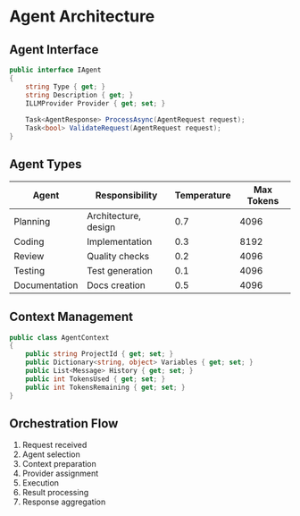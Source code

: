 # Agent Architecture

## Agent Interface
```csharp
public interface IAgent
{
    string Type { get; }
    string Description { get; }
    ILLMProvider Provider { get; set; }
    
    Task<AgentResponse> ProcessAsync(AgentRequest request);
    Task<bool> ValidateRequest(AgentRequest request);
}
```

## Agent Types
| Agent | Responsibility | Temperature | Max Tokens |
|-------|---------------|------------|------------|
| Planning | Architecture, design | 0.7 | 4096 |
| Coding | Implementation | 0.3 | 8192 |
| Review | Quality checks | 0.2 | 4096 |
| Testing | Test generation | 0.1 | 4096 |
| Documentation | Docs creation | 0.5 | 4096 |

## Context Management
```csharp
public class AgentContext
{
    public string ProjectId { get; set; }
    public Dictionary<string, object> Variables { get; set; }
    public List<Message> History { get; set; }
    public int TokensUsed { get; set; }
    public int TokensRemaining { get; set; }
}
```

## Orchestration Flow
1. Request received
2. Agent selection
3. Context preparation
4. Provider assignment
5. Execution
6. Result processing
7. Response aggregation